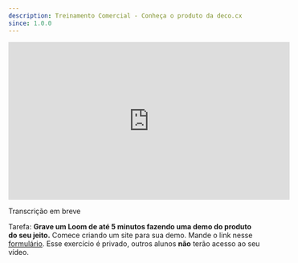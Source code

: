 ```yaml
---
description: Treinamento Comercial - Conheça o produto da deco.cx
since: 1.0.0
---
```


<iframe width="560" height="315" src="https://www.youtube.com/embed/3nrHH472xcw?si=LXy5ktMsYIYSAjZe" title="YouTube video player" frameborder="0" allow="accelerometer; autoplay; clipboard-write; encrypted-media; gyroscope; picture-in-picture; web-share" allowfullscreen></iframe>
 
Transcrição em breve
 
Tarefa: **Grave um Loom de até 5 minutos fazendo uma demo do produto do seu jeito.** Comece criando um site para sua demo. Mande o link nesse [formulário](https://forms.gle/WksPs5Lxp6tSWcRZ6). Esse exercício é privado, outros alunos **não** terão acesso ao seu vídeo.